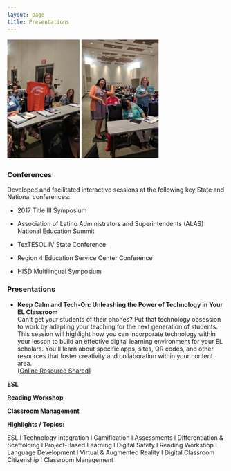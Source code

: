 ```yaml
---
layout: page
title: Presentations
---
```

<img src="assets/APconferencephoto.png" width="350">

### Conferences ###
Developed and facilitated interactive sessions at the following key State and National conferences:  
* 2017 Title III Symposium

* Association of Latino Administrators and Superintendents (ALAS) National Education Summit

* TexTESOL IV State Conference

* Region 4 Education Service Center Conference

* HISD Multilingual Symposium

### Presentations ###

* **Keep Calm and Tech-On: Unleashing the Power of Technology in Your EL Classroom**  
Can't get your students of their phones? Put that technology obsession to work by adapting your teaching for the next generation of students. This session will highlight how you can incorporate technology within your lesson to build an effective digital learning environment for your EL scholars. You'll learn about specific apps, sites, QR codes, and other resources that foster creativity and collaboration within your content area.  
[[Online Resource Shared](https://sites.google.com/view/digitalresources)]

**ESL**

**Reading Workshop**

**Classroom Management**

**Highlights / Topics:**

ESL l Technology Integration l Gamification l Assessments l Differentiation & Scaffolding l Project-Based Learning l Digital Safety l Reading Workshop l Language Development l Virtual & Augmented Reality l Digital Classroom Citizenship l Classroom Management
